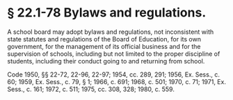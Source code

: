 # § 22.1-78 Bylaws and regulations.

<p>A school board may adopt bylaws and regulations, not inconsistent with state statutes and regulations of the Board of Education, for its own government, for the management of its official business and for the supervision of schools, including but not limited to the proper discipline of students, including their conduct going to and returning from school.</p><p>Code 1950, §§ 22-72, 22-96, 22-97; 1954, cc. 289, 291; 1956, Ex. Sess., c. 60; 1959, Ex. Sess., c. 79, § 1; 1966, c. 691; 1968, c. 501; 1970, c. 71; 1971, Ex. Sess., c. 161; 1972, c. 511; 1975, cc. 308, 328; 1980, c. 559.</p>